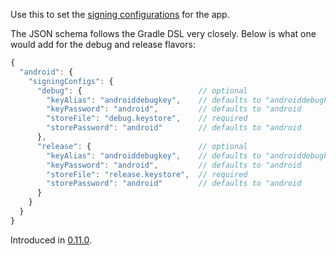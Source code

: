 Use this to set the
<a href='https://developer.android.com/studio/publish/app-signing'>signing
configurations</a> for the app.

The JSON schema follows the Gradle DSL very closely. Below is what one would add
for the debug and release flavors:

```javascript
{
  "android": {
    "signingConfigs": {
      "debug": {                          // optional
        "keyAlias": "androiddebugkey",    // defaults to "androiddebugkey"
        "keyPassword": "android",         // defaults to "android
        "storeFile": "debug.keystore",    // required
        "storePassword": "android"        // defaults to "android
      },
      "release": {                        // optional
        "keyAlias": "androiddebugkey",    // defaults to "androiddebugkey"
        "keyPassword": "android",         // defaults to "android
        "storeFile": "release.keystore",  // required
        "storePassword": "android"        // defaults to "android
      }
    }
  }
}
```

Introduced in
[0.11.0](https://github.com/microsoft/react-native-test-app/releases/tag/0.11.0).
